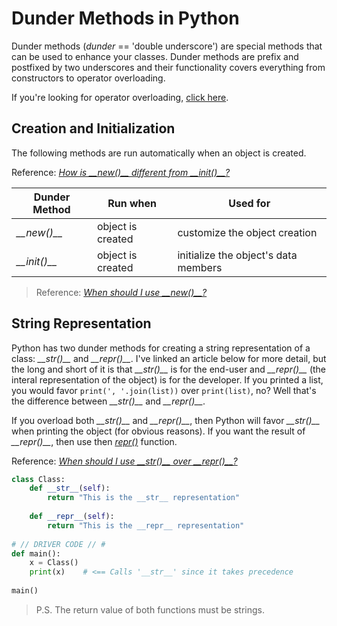 # Dunder Methods in Python
Dunder methods (_dunder_ == 'double underscore') are special methods that can be used to enhance your classes. Dunder methods are prefix and postfixed by two underscores
and their functionality covers everything from constructors to operator overloading.

If you're looking for operator overloading, [click here](https://github.com/EthanC2/Notes-and-Writeups/blob/main/Python/Object-oriented%20Programming/Operator%20Overloading.md).

## Creation and Initialization
The following methods are run automatically when an object is created.

Reference: [_How is \_\_new()\_\_ different from \_\_init()\_\_?_](https://dev.to/pila/constructors-in-python-init-vs-new-2f9j)

| Dunder Method | Run when | Used for | 
| ------------- | -------- | -------- |
| _\_\_new()\_\__ | object is created | customize the object creation |
| _\_\_init()\_\__ | object is created | initialize the object's data members |
> Reference: [_When should I use \_\_new()\_\_?_](https://howto.lintel.in/python-__new__-magic-method-explained/)

## String Representation
Python has two dunder methods for creating a string representation of a class: _\_\_str()\_\__ and _\_\_repr()\_\__. I've linked an article below for more detail,
but the long and short of it is that _\_\_str()\_\__ is for the end-user and _\_\_repr()\_\__ (the interal representation of the object) is for the developer. If you 
printed a list, you would favor `print(', '.join(list))` over `print(list)`, no? Well that's the difference between _\_\_str()\_\__ and _\_\_repr()\_\__.

If you overload both _\_\_str()\_\__ and _\_\_repr()\_\__, then Python will favor _\_\_str()\_\__ when printing the object (for obvious reasons). If you want the result
of _\_\_repr()\_\__, then use then [_repr()_](https://www.programiz.com/python-programming/methods/built-in/repr) function.

Reference: [_When should I use \_\_str()\_\_ over \_\_repr()\_\_?_](https://stackoverflow.com/questions/1436703/what-is-the-difference-between-str-and-repr)

```Python
class Class:
    def __str__(self):
        return "This is the __str__ representation"
        
    def __repr__(self):
        return "This is the __repr__ representation"
     
# // DRIVER CODE // # 
def main():
    x = Class()
    print(x)    # <== Calls '__str__' since it takes precedence
    
main()
```
> P.S. The return value of both functions must be strings.
